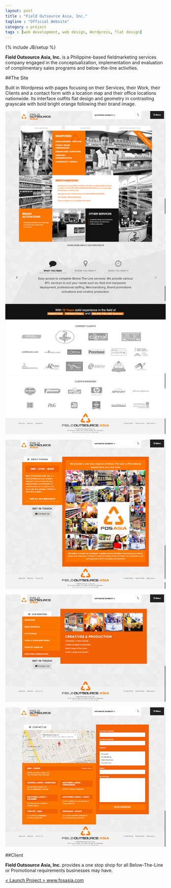 ```yaml
---
layout: post
title : "Field Outsource Asia, Inc."
tagline : "Official Website"
category : project
tags : [web development, web design, Wordpress, flat design]
---
```

{% include JB/setup %}

**Field Outsource Asia, Inc.** is a Philippine-based fieldmarketing services company engaged in the conceptualization, implementation and evaluation of complimentary sales programs and below-the-line activities.

##The Site

Built in Wordpress with pages focusing on their Services, their Work, their Clients and a contact form with a location map and their office locations nationwide. Its interface outfits flat design and geometry in contrasting grayscale with bold bright orange following their brand image.

![FOSASIA - Home](/assets/images/projects/2014/fosasia-home.jpg) 

![FOSASIA - About](/assets/images/projects/2014/fosasia-about.jpg) 

![FOSASIA - Services](/assets/images/projects/2014/fosasia-services.jpg) 

![FOSASIA - Contact](/assets/images/projects/2014/fosasia-contact.jpg) 

##Client

**Field Outsource Asia, Inc.** provides a one stop shop for all Below-The-Line or Promotional requirements businesses may have.


<div class="launch-website">
<a href="http://fosasia.com" target="_blank">
&lt; Launch Project &gt; 
<span>www.fosasia.com</span>
</a>
</div>

<br />
<br />